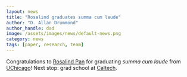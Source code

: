 ```yaml
---
layout: news
title: "Rosalind graduates summa cum laude"
author: "D. Allan Drummond"
author_handle: dad
image: /assets/images/news/default-news.png
category: news
tags: [paper, research, team]
---
```

Congratulations to [Rosalind Pan][1] for graduating _summa cum laude_ from [UChicago](http://uchicago.edu)! Next stop: grad school at [Caltech](http://caltech.edu).

[1]: /team/rosalind-pan

